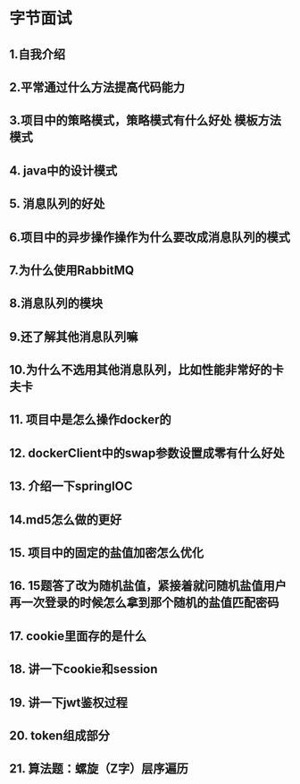 # 字节面试

## 1.自我介绍

## 2.平常通过什么方法提高代码能力

## 3.项目中的策略模式，策略模式有什么好处 模板方法模式

## 4. java中的设计模式

## 5. 消息队列的好处

## 6.项目中的异步操作操作为什么要改成消息队列的模式

## 7.为什么使用RabbitMQ

## 8.消息队列的模块

## 9.还了解其他消息队列嘛

## 10.为什么不选用其他消息队列，比如性能非常好的卡夫卡

## 11. 项目中是怎么操作docker的

## 12. dockerClient中的swap参数设置成零有什么好处

## 13. 介绍一下springIOC

## 14.md5怎么做的更好

## 15. 项目中的固定的盐值加密怎么优化

## 16. 15题答了改为随机盐值，紧接着就问随机盐值用户再一次登录的时候怎么拿到那个随机的盐值匹配密码

## 17. cookie里面存的是什么

## 18. 讲一下cookie和session

## 19. 讲一下jwt鉴权过程

## 20. token组成部分

## 21. 算法题：螺旋（Z字）层序遍历